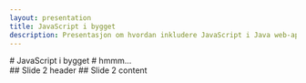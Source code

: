 ```yaml
---
layout: presentation
title: JavaScript i bygget
description: Presentasjon om hvordan inkludere JavaScript i Java web-applikasjoner.
---
```

<section>
  # JavaScript i bygget #
  hmmm...
</section>
<section>
  ## Slide 2 header ##
  Slide 2 content
</section>
 
